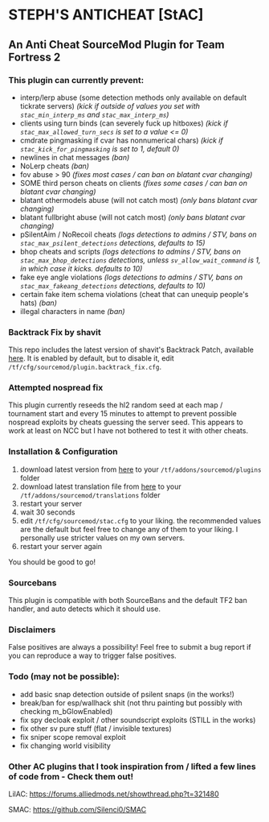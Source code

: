 
# STEPH'S ANTICHEAT <span color=#FF69B4>[StAC]</span>

## An Anti Cheat SourceMod Plugin for Team Fortress 2


### This plugin can currently prevent:
- interp/lerp abuse (some detection methods only available on default tickrate servers)
*(kick if outside of values you set with `stac_min_interp_ms` and `stac_max_interp_ms`)*
- clients using turn binds (can severely fuck up hitboxes)
*(kick if `stac_max_allowed_turn_secs` is set to a value <= 0)*
- cmdrate pingmasking if cvar has nonnumerical chars)
*(kick if `stac_kick_for_pingmasking` is set to 1, default 0)*
- newlines in chat messages
*(ban)*
- NoLerp cheats
*(ban)*
- fov abuse > 90
*(fixes most cases / can ban on blatant cvar changing)*
- SOME third person cheats on clients
*(fixes some cases / can ban on blatant cvar changing)*
- blatant othermodels abuse (will not catch most)
*(only bans blatant cvar changing)*
- blatant fullbright abuse (will not catch most)
*(only bans blatant cvar changing)*
- pSilentAim / NoRecoil cheats
*(logs detections to admins / STV, bans on `stac_max_psilent_detections` detections, defaults to 15)*
- bhop cheats and scripts
*(logs detections to admins / STV, bans on `stac_max_bhop_detections` detections, unless `sv_allow_wait_command` is 1, in which case it kicks. defaults to 10)*
- fake eye angle violations
*(logs detections to admins / STV, bans on `stac_max_fakeang_detections` detections, defaults to 10)*
- certain fake item schema violations (cheat that can unequip people's hats)
*(ban)*
- illegal characters in name
*(ban)*

### Backtrack Fix by shavit
This repo includes the latest version of shavit's Backtrack Patch, available [here](https://forums.alliedmods.net/showthread.php?t=304877). It is enabled by default, but to disable it, edit `/tf/cfg/sourcemod/plugin.backtrack_fix.cfg`.

### Attempted nospread fix
This plugin currently reseeds the hl2 random seed at each map / tournament start and every 15 minutes to attempt to prevent possible nospread exploits by cheats guessing the server seed. This appears to work at least on NCC but I have not bothered to test it with other cheats.

### Installation & Configuration
1) download latest version from [here](https://github.com/stephanieLGBT/StAC-tf2/raw/master/plugins/stac.smx) to your `/tf/addons/sourcemod/plugins` folder
2) download latest translation file from [here](https://github.com/stephanieLGBT/StAC-tf2/raw/master/translations/stac.phrases.txt) to your `/tf/addons/sourcemod/translations` folder
3) restart your server
4) wait 30 seconds
5) edit `/tf/cfg/sourcemod/stac.cfg` to your liking. the recommended values are the default but feel free to change any of them to your liking. I personally use stricter values on my own servers.
6) restart your server again

You should be good to go!

### Sourcebans
This plugin is compatible with both SourceBans and the default TF2 ban handler, and auto detects which it should use.

### Disclaimers
False positives are always a possibility! Feel free to submit a bug report if you can reproduce a way to trigger false positives.

### Todo (may not be possible):
- add basic snap detection outside of psilent snaps (in the works!)
- break/ban for esp/wallhack shit (not thru painting but possibly with checking m_bGlowEnabled)
- fix spy decloak exploit / other soundscript exploits (STILL in the works)
- fix other sv pure stuff (flat / invisible textures)
- fix sniper scope removal exploit
- fix changing world visibility

### Other AC plugins that I took inspiration from / lifted a few lines of code from - Check them out!

LilAC: https://forums.alliedmods.net/showthread.php?t=321480

SMAC: https://github.com/Silenci0/SMAC


